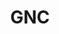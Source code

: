 ---
title: "GNC"
url: /albuquerque/gnc-las-estancias-court-southwest/
shop: nutrition supplements
---